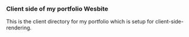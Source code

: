 ### Client side of my portfolio Wesbite
This is the client directory for my portfolio which is setup for client-side-rendering.